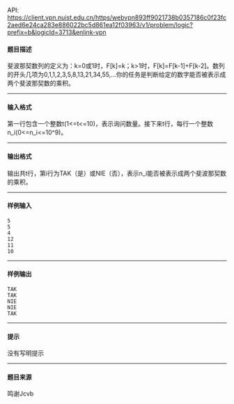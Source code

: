 API: https://client.vpn.nuist.edu.cn/https/webvpn893ff9021738b0357186c0f23fc2aed6e24ca283e886022bc5d861ea12f03963/v1/problem/logic?prefix=b&logicId=3713&enlink-vpn

#### 题目描述

斐波那契数列的定义为：k=0或1时，F\[k\]=k；k>1时，F\[k\]=F\[k-1\]+F\[k-2\]。数列的开头几项为0,1,1,2,3,5,8,13,21,34,55,…你的任务是判断给定的数字能否被表示成两个斐波那契数的乘积。

---

#### 输入格式

第一行包含一个整数t(1<=t<=10)，表示询问数量。接下来t行，每行一个整数n\_i(0<=n\_i<=10^9)。

---

#### 输出格式

输出共t行，第i行为TAK（是）或NIE（否），表示n\_i能否被表示成两个斐波那契数的乘积。

---

#### 样例输入
```
5
5
4
12
11
10
```

---

#### 样例输出
```
TAK
TAK
NIE
NIE
TAK
```

---

#### 提示

没有写明提示

---

#### 题目来源

鸣谢Jcvb